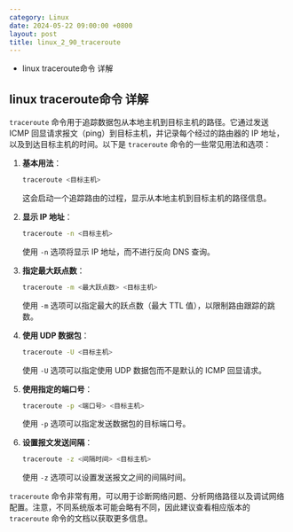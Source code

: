 ```yaml
---
category: Linux
date: 2024-05-22 09:00:00 +0800
layout: post
title: linux_2_90_traceroute
---
```


+ linux traceroute命令 详解

## linux traceroute命令 详解

`traceroute` 命令用于追踪数据包从本地主机到目标主机的路径。它通过发送 ICMP 回显请求报文（ping）到目标主机，并记录每个经过的路由器的 IP 地址，以及到达目标主机的时间。以下是 `traceroute` 命令的一些常见用法和选项：

1. **基本用法**：
   ```bash
   traceroute <目标主机>
   ```
   这会启动一个追踪路由的过程，显示从本地主机到目标主机的路径信息。

2. **显示 IP 地址**：
   ```bash
   traceroute -n <目标主机>
   ```
   使用 `-n` 选项将显示 IP 地址，而不进行反向 DNS 查询。

3. **指定最大跃点数**：
   ```bash
   traceroute -m <最大跃点数> <目标主机>
   ```
   使用 `-m` 选项可以指定最大的跃点数（最大 TTL 值），以限制路由跟踪的跳数。

4. **使用 UDP 数据包**：
   ```bash
   traceroute -U <目标主机>
   ```
   使用 `-U` 选项可以指定使用 UDP 数据包而不是默认的 ICMP 回显请求。

5. **使用指定的端口号**：
   ```bash
   traceroute -p <端口号> <目标主机>
   ```
   使用 `-p` 选项可以指定发送数据包的目标端口号。

6. **设置报文发送间隔**：
   ```bash
   traceroute -z <间隔时间> <目标主机>
   ```
   使用 `-z` 选项可以设置发送报文之间的间隔时间。

`traceroute` 命令非常有用，可以用于诊断网络问题、分析网络路径以及调试网络配置。注意，不同系统版本可能会略有不同，因此建议查看相应版本的 `traceroute` 命令的文档以获取更多信息。